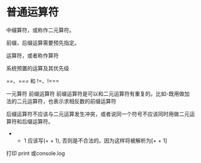 # 普通运算符

  中缀算符，或称作二元算符。

  前缀，后缀运算需要预先指定。
  
  运算符，或者称作算符


系统预置的运算及其优先级

==、=== 和 !=、!===

一元算符
  前缀运算符
    前缀运算符是可以和二元运算符有重复的。比如-既用做加法的二元运算符，也表示求相反数的前缀运算符

  后缀运算符不应该与二元运算发生冲突，或者说同一个符号不应该同时用做二元运算符和后缀运算符。


+ + 1
应该写(+ + 1), 否则是不合法的。因为这样将被解析为[+ + 1]

打印 
  print 或console.log

